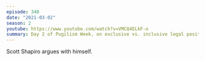 ```yaml
---
episode: 340
date: "2021-03-02"
season: 2
youtube: https://www.youtube.com/watch?v=VMCQ4ELkF-o
summary: Day 2 of Pugilism Week, on exclusive vs. inclusive legal positivism
---
```

Scott Shapiro argues with himself.
